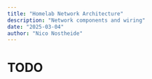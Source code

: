 ```yaml
---
title: "Homelab Network Architecture"
description: "Network components and wiring"
date: "2025-03-04"
author: "Nico Nostheide"
---
```


# TODO